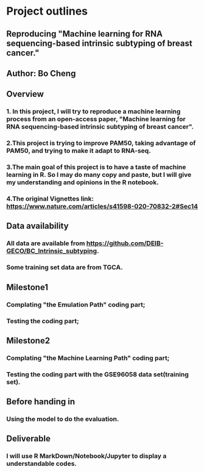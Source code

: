 # Project outlines
## Reproducing "Machine learning for RNA sequencing-based intrinsic subtyping of breast cancer."        
## Author: Bo Cheng
## Overview 
### 1. In this project, I will try to reproduce a machine learning process from an open-access paper, "Machine learning for RNA sequencing-based intrinsic subtyping of breast cancer". 
### 2.This project is trying to improve PAM50, taking advantage of PAM50, and trying to make it adapt to RNA-seq.
### 3.The main goal of this project is to have a taste of machine learning in R. So I may do many copy and paste, but I will give my understanding and opinions in the R notebook.
### 4.The original Vignettes link: https://www.nature.com/articles/s41598-020-70832-2#Sec14
## Data availability
### All data are available from https://github.com/DEIB-GECO/BC_Intrinsic_subtyping.
### Some training set data are from TGCA.
## Milestone1
### Complating "the Emulation Path" coding part;
### Testing the coding part;
## Milestone2
### Complating "the Machine Learning Path" coding part;
### Testing the coding part with the GSE96058 data set(training set).
## Before handing in
### Using the model to do the evaluation. 
## Deliverable
### I will use R MarkDown/Notebook/Jupyter to display a understandable codes.